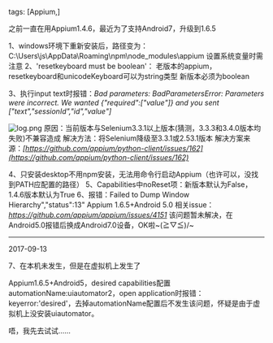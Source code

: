 tags: [Appium,] 

之前一直在用Appium1.4.6，最近为了支持Android7，升级到1.6.5

1、windows环境下重新安装后，路径变为：C:\Users\js\AppData\Roaming\npm\node_modules\appium
      设置系统变量时需注意
2、'resetkeyboard must be boolean'：
      老版本的appium，resetkeyboard和unicodeKeyboard可以为string类型
      新版本必须为boolean

3、执行input text时报错：*Bad parameters: BadParametersError: Parameters were incorrect. We wanted {"required":["value"]} and you sent ["text","sessionId","id","value"]*

![log.png](http://upload-images.jianshu.io/upload_images/4886646-21304af2030a9782.png?imageMogr2/auto-orient/strip%7CimageView2/2/w/1240)
原因：当前版本与Selenium3.3.1以上版本(猜测，3.3.3和3.4.0版本均失败)不兼容造成
解决方法：将Selenium降级至3.3.1或2.53.1版本
解决方案来源：*[https://github.com/appium/python-client/issues/162](https://github.com/appium/python-client/issues/162)*

4、只安装desktop不用npm安装，无法用命令行启动Appium（也许可以，没找到PATH应配置的路径）
5、Capabilities中noReset项：新版本默认为False，1.4.6版本默认为True
6、报错：Failed to Dump Window Hierarchy","status":13" Appium 1.6.5+Android 5.0
      相关issue：*https://github.com/appium/appium/issues/4151*
      该问题暂未解决，在Android5.0报错后换成Android7.0设备，OK啦~\(≧▽≦)/~

-------------------------------------------------------------------------------

2017-09-13

7、在本机未发生，但是在虚拟机上发生了

Appium1.6.5+Android5，desired capabilities配置automationName:uiautomator2，open application时报错：keyerror:'desired'，去掉automationName配置后不发生该问题，怀疑是由于虚拟机上没安装uiautomator。

唔，我先去试试……